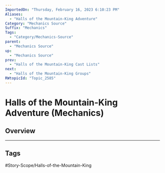 ```yaml
---
ImportedOn: "Thursday, February 16, 2023 6:10:23 PM"
Aliases:
  - "Halls of the Mountain-King Adventure"
Category: "Mechanics Source"
Suffix: "Mechanics"
Tags:
  - "Category/Mechanics-Source"
parent:
  - "Mechanics Source"
up:
  - "Mechanics Source"
prev:
  - "Halls of the Mountain-King Cast Lists"
next:
  - "Halls of the Mountain-King Groups"
RWtopicId: "Topic_2585"
---
```

# Halls of the Mountain-King Adventure (Mechanics)
## Overview

---
## Tags
#Story-Scope/Halls-of-the-Mountain-King


